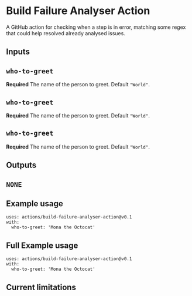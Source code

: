 # Build Failure Analyser Action

A GitHub action for checking when a step is in error, matching some regex that could help resolved already analysed issues.

## Inputs

## `who-to-greet`

**Required** The name of the person to greet. Default `"World"`.

## `who-to-greet`

**Required** The name of the person to greet. Default `"World"`.

## `who-to-greet`

**Required** The name of the person to greet. Default `"World"`.



## Outputs

## `NONE`


## Example usage
```
uses: actions/build-failure-analyser-action@v0.1
with:
  who-to-greet: 'Mona the Octocat'
```

## Full Example usage
```
uses: actions/build-failure-analyser-action@v0.1
with:
  who-to-greet: 'Mona the Octocat'
```

## Current limitations